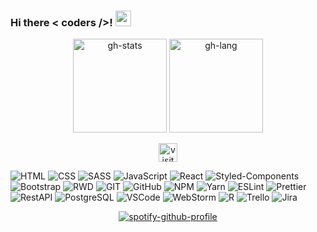### Hi there < coders />! <img src="https://media.giphy.com/media/hvRJCLFzcasrR4ia7z/giphy.gif" width="25px">

<p align="center">
  <img height="150" src="https://github-readme-stats.vercel.app/api?username=daria-kawecka&hide_border=true&bg_color=10,E0C7C7,904e95&title_color=fff&text_color=fff&icon_color=fff&include_all_commits=true&count_private=true&show_icons=true&hide=stars,issues" alt="gh-stats"/>
  <img height="150" src="https://github-readme-stats.vercel.app/api/top-langs?username=daria-kawecka&layout=compact&hide_border=true&bg_color=-20,904e95,E0C7C7&title_color=fff&text_color=fff&icon_color=fff" alt="gh-lang"/>
</p>

<div align="center">
<img height="30" src="https://visitor-badge.laobi.icu/badge?page_id=daria-kawecka" alt="visitors-badge">
</div>

<p align="center">

![HTML](https://img.shields.io/badge/-HTML5-E34F26?style=flat-square&logo=HTML5&logoColor=white)
![CSS](https://img.shields.io/badge/-CSS3-1572B6?style=flat-square&logo=CSS3&logoColor=white)
![SASS](https://img.shields.io/badge/-SASS-CC6699?style=flat-square&logo=SASS&logoColor=white)
![JavaScript](https://img.shields.io/badge/-JavaScript-black?style=flat-square&logo=javascript)
![React](https://img.shields.io/badge/-React-61DAFB?style=flat-square&logo=react&logoColor=white)
![Styled-Components](https://img.shields.io/badge/-Styled%20Components-DB7093?style=flat-square&logo=Styled%20Components&logoColor=white)
![Bootstrap](https://img.shields.io/badge/-Bootstrap-7952B3?style=flat-square&logo=Bootstrap&logoColor=white)
![RWD](https://img.shields.io/badge/-ResponsiveWebDesign-CF202E?style=flat-square)
![GIT](https://img.shields.io/badge/-Git-F44D27?style=flat-square&logo=Git&logoColor=white)
![GitHub](https://img.shields.io/badge/-Github-181717?style=flat-square&logo=GitHub&logoColor=white)
![NPM](https://img.shields.io/badge/-NPM-CB3837?style=flat-square&logo=NPM&logoColor=white)
![Yarn](https://img.shields.io/badge/-Yarn-2C8EBB?style=flat-square&logo=Yarn&logoColor=white)
![ESLint](https://img.shields.io/badge/-ESLint-4B32C3?style=flat-square&logo=ESLint&logoColor=white)
![Prettier](https://img.shields.io/badge/-Prettier-F7B93E?style=flat-square&logo=Prettier&logoColor=white)
![RestAPI](https://img.shields.io/badge/-RestAPI-0E353D?style=flat-square)
![PostgreSQL](https://img.shields.io/badge/-PostgreSQL-336791?style=flat-square&logo=PostgreSQL&logoColor=white)
![VSCode](https://img.shields.io/badge/-Visual%20Studio%20Code-23A9F2?style=flat-square&logo=Visual%20Studio%20Code&logoColor=white)
![WebStorm](https://img.shields.io/badge/-WebStorm-000000?style=flat-square&logo=WebStorm&logoColor=white)
![R](https://img.shields.io/badge/-R-276DC3?style=flat-square&logo=R&logoColor=white)
![Trello](https://img.shields.io/badge/-Trello-0079BF?style=flat-square&logo=Trello&logoColor=white)
![Jira](https://img.shields.io/badge/-Jira-0052CC?style=flat-square&logo=Jira&logoColor=white)
</p>

<div align="center">

[![spotify-github-profile](https://spotify-github-profile.vercel.app/api/view?uid=1194258153&cover_image=true&theme=novatorem)](https://spotify-github-profile.vercel.app/api/view?uid=1194258153&redirect=true)
</div>

